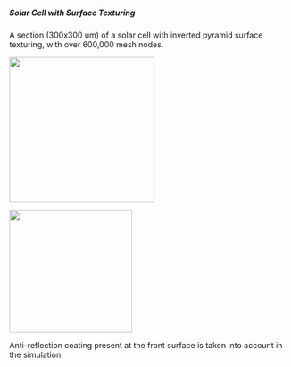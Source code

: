 <h5> Solar Cell with Surface Texturing</h5>
<p>A section (300x300 um) of a solar cell with inverted pyramid surface texturing, with over 600,000 mesh nodes.</p>
<p><img src="/static/images/sidebar/inv_pyramid.jpg" alt="" width="260" class="rimg" /></p>
<p><img src="/static/images/sidebar/anti_reflect.jpg" alt="" width="220" class="rimg" /></p>
<p>Anti-reflection coating present at the front surface is taken into account in the simulation.</p>
